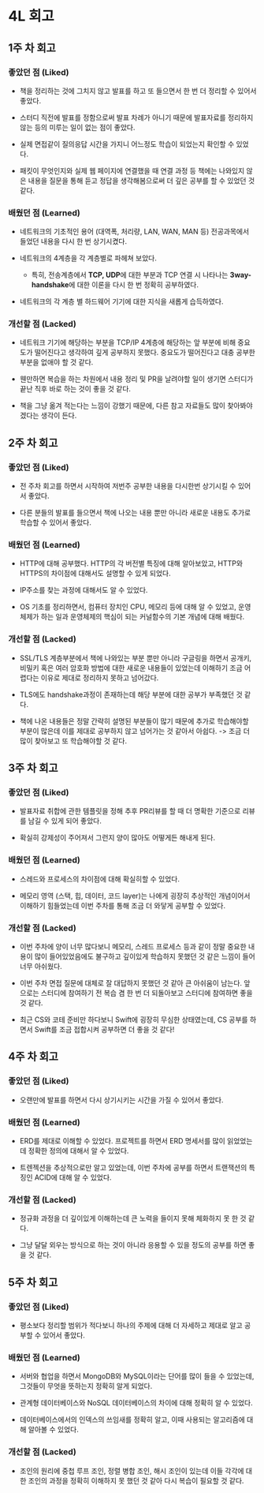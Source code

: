 # 4L 회고

## 1주 차 회고
### 좋았던 점 (Liked)
- 책을 정리하는 것에 그치지 않고 발표를 하고 또 들으면서 한 번 더 정리할 수 있어서 좋았다.

- 스터디 직전에 발표를 정함으로써 발표 차례가 아니기 때문에 발표자료를 정리하지 않는 등의 미루는 일이 없는 점이 좋았다.

- 실제 면접같이 질의응답 시간을 가지니 어느정도 학습이 되었는지 확인할 수 있었다.

- 패킷이 무엇인지와 실제 웹 페이지에 연결했을 때 연결 과정 등 책에는 나와있지 않은 내용을 질문을 통해 듣고 정답을 생각해봄으로써 더 깊은 공부를 할 수 있었던 것 같다.

### 배웠던 점 (Learned)
- 네트워크의 기초적인 용어 (대역폭, 처리량, LAN, WAN, MAN 등) 전공과목에서 들었던 내용을 다시 한 번 상기시켰다.

- 네트워크의 4계층을 각 계층별로 파헤쳐 보았다.
    - 특히, 전송계층에서 **TCP, UDP**에 대한 부분과 TCP 연결 시 나타나는 **3way-handshake**에 대한 이론을 다시 한 번 정확히 공부하였다.

- 네트워크의 각 계층 별 하드웨어 기기에 대한 지식을 새롭게 습득하였다.

### 개선할 점 (Lacked)
- 네트워크 기기에 해당하는 부분을 TCP/IP 4계층에 해당하는 앞 부분에 비해 중요도가 떨어진다고 생각하여 깊게 공부하지 못했다. 중요도가 떨어진다고 대충 공부한 부분을 없애야 할 것 같다.

- 웬만하면 복습을 하는 차원에서 내용 정리 및 PR을 날려야할 일이 생기면 스터디가 끝난 직후 바로 하는 것이 좋을 것 같다.

- 책을 그냥 옮겨 적는다는 느낌이 강했기 때문에, 다른 참고 자료들도 많이 찾아봐야겠다는 생각이 든다.


## 2주 차 회고
### 좋았던 점 (Liked)
- 전 주차 회고를 하면서 시작하여 저번주 공부한 내용을 다시한번 상기시킬 수 있어서 좋았다.

- 다른 분들의 발표를 들으면서 책에 나오는 내용 뿐만 아니라 새로운 내용도 추가로 학습할 수 있어서 좋았다.

### 배웠던 점 (Learned)
- HTTP에 대해 공부했다. HTTP의 각 버전별 특징에 대해 알아보았고, HTTP와 HTTPS의 차이점에 대해서도 설명할 수 있게 되었다.

- IP주소를 찾는 과정에 대해서도 알 수 있었다.

- OS 기초를 정리하면서, 컴퓨터 장치인 CPU, 메모리 등에 대해 알 수 있었고, 운영체제가 하는 일과 운영체제의 핵심이 되는 커널함수의 기본 개념에 대해 배웠다.

### 개선할 점 (Lacked)
- SSL/TLS 계층부분에서 책에 나와있는 부분 뿐만 아니라 구글링을 하면서 공개키, 비밀키 혹은 여러 암호화 방법에 대한 새로운 내용들이 있었는데 이해하기 조금 어렵다는 이유로 제대로 정리하지 못하고 넘어갔다.

- TLS에도 handshake과정이 존재하는데 해당 부분에 대한 공부가 부족했던 것 같다.

- 책에 나온 내용들은 정말 간략히 설명된 부분들이 많기 때문에 추가로 학습해야할 부분이 많은데 이를 제대로 공부하지 않고 넘어가는 것 같아서 아쉽다. -> 조금 더 많이 찾아보고 또 학습해야할 것 같다.

## 3주 차 회고
### 좋았던 점 (Liked)
- 발표자료 취합에 관한 템플릿을 정해 추후 PR리뷰를 할 때 더 명확한 기준으로 리뷰를 남길 수 있게 되어 좋았다.

- 확실히 강제성이 주어져서 그런지 양이 많아도 어떻게든 해내게 된다.

### 배웠던 점 (Learned)
- 스레드와 프로세스의 차이점에 대해 확실히할 수 있었다.

- 메모리 영역 (스택, 힙, 데이터, 코드 layer)는 나에게 굉장히 추상적인 개념이어서 이해하기 힘들었는데 이번 주차를 통해 조금 더 와닿게 공부할 수 있었다.

### 개선할 점 (Lacked)
- 이번 주차에 양이 너무 많다보니 메모리, 스레드 프로세스 등과 같이 정말 중요한 내용이 많이 들어있었음에도 불구하고 깊이있게 학습하지 못했던 것 같은 느낌이 들어 너무 아쉬웠다.

- 이번 주차 면접 질문에 대체로 잘 대답하지 못했던 것 같아 큰 아쉬움이 남는다. 앞으로는 스터디에 참여하기 전 복습 겸 한 번 더 되돌아보고 스터디에 참여하면 좋을 것 같다.

- 최근 CS와 코테 준비만 하다보니 Swift에 굉장히 무심한 상태였는데, CS 공부를 하면서 Swift를 조금 접합시켜 공부하면 더 좋을 것 같다!

## 4주 차 회고
### 좋았던 점 (Liked)
- 오랜만에 발표를 하면서 다시 상기시키는 시간을 가질 수 있어서 좋았다.

### 배웠던 점 (Learned)
- ERD를 제대로 이해할 수 있었다. 프로젝트를 하면서 ERD 명세서를 많이 읽었었는데 정확한 정의에 대해서 알 수 있었다.

- 트렌젝션을 추상적으로만 알고 있었는데, 이번 주차에 공부를 하면서 트랜잭션의 특징인 ACID에 대해 알 수 있었다.

### 개선할 점 (Lacked)
- 정규화 과정을 더 깊이있게 이해하는데 큰 노력을 들이지 못해 체화하지 못 한 것 같다.

- 그냥 달달 외우는 방식으로 하는 것이 아니라 응용할 수 있을 정도의 공부를 하면 좋을 것 같다.

## 5주 차 회고
### 좋았던 점 (Liked)
- 평소보다 정리할 범위가 적다보니 하나의 주제에 대해 더 자세하고 제대로 알고 공부할 수 있어서 좋았다.

### 배웠던 점 (Learned)
- 서버와 협업을 하면서 MongoDB와 MySQL이라는 단어를 많이 들을 수 있었는데, 그것들이 무엇을 뜻하는지 정확히 알게 되었다.

- 관계형 데이터베이스와 NoSQL 데이터베이스의 차이에 대해 정확히 알 수 있었다.

- 데이터베이스에서의 인덱스의 쓰임새를 정확히 알고, 이때 사용되는 알고리즘에 대해 알아볼 수 있었다.

### 개선할 점 (Lacked)
- 조인의 원리에 중첩 루프 조인, 정렬 병합 조인, 해시 조인이 있는데 이들 각각에 대한 조인의 과정을 정확히 이해하지 못 했던 것 같아 다시 복습이 필요할 것 같다.
